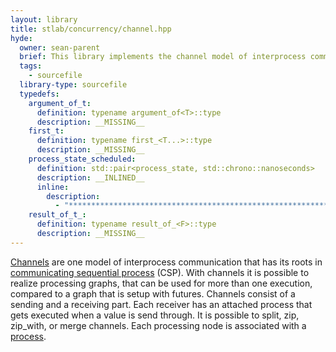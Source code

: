 ```yaml
---
layout: library
title: stlab/concurrency/channel.hpp
hyde:
  owner: sean-parent
  brief: This library implements the channel model of interprocess communication.
  tags:
    - sourcefile
  library-type: sourcefile
  typedefs:
    argument_of_t:
      definition: typename argument_of<T>::type
      description: __MISSING__
    first_t:
      definition: typename first_<T...>::type
      description: __MISSING__
    process_state_scheduled:
      definition: std::pair<process_state, std::chrono::nanoseconds>
      description: __INLINED__
      inline:
        description:
          - "***********************************************************************************************"
    result_of_t_:
      definition: typename result_of_<F>::type
      description: __MISSING__
---
```


[Channels](https://en.wikipedia.org/wiki/Channel_(programming)) are one model of interprocess communication that has its roots in [communicating sequential process](https://en.wikipedia.org/wiki/Communicating_sequential_processes) (CSP).
With channels it is possible to realize processing graphs, that can be used for more than one execution, compared to a graph that is setup with futures.
Channels consist of a sending and a receiving part. Each receiver has an attached process that gets executed when a value is send through. It is possible to split, zip, zip_with, or merge channels. Each processing node is associated with a [process](process/index.html).